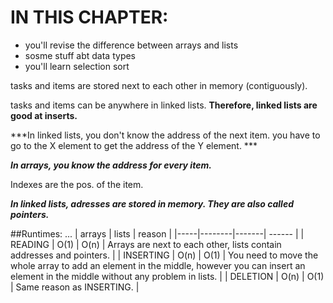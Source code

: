 # IN THIS CHAPTER:
 -  you'll revise the difference between arrays and lists
 -  sosme stuff abt data types
 -  you'll learn selection sort

tasks and items are stored next to each other in memory (contiguously).

tasks and items can be anywhere in linked lists. **Therefore, linked lists are good at inserts.**

***In linked lists, you don't know the address of the next item. you have to go to the X element to get the address of the Y element. ***

***In arrays, you know the address for every item.***

Indexes are the pos. of the item.

***In linked lists, adresses are stored in memory. They are also called pointers.***

##Runtimes:
  ... | arrays | lists | reason | 
|-----|--------|-------| ------ |
 | READING | O(1) | O(n) | Arrays are next to each other, lists contain addresses and pointers. |
 | INSERTING | O(n) | O(1) | You need to move the whole array to add an element in the middle, however you can insert an element in the middle without any problem in lists. |
 | DELETION | O(n) | O(1) | Same reason as INSERTING. |
